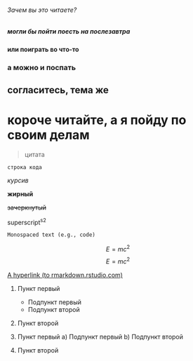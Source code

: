 ###### Зачем вы это читаете? ######
##### могли бы пойти поесть на послезавтра #####
#### или поиграть во что-то ####
### а можно и поспать ###
## согласитесь, тема же ##
# короче читайте, а я пойду по своим делам #
> цитата

`строка кода`

*курсив*

**жирный**

~~зачеркнутый~~

superscript<sup>s2</sup>

``Monospaced text (e.g., code)``

$$ E=mc^2 $$
$$ E=mc^2 $$

[A hyperlink (to rmarkdown.rstudio.com)](http://rmarkdown.rstudio.com/)

1. Пункт первый
    - Подпункт первый
    - Подпункт второй
2. Пункт второй

1. Пункт первый
   a) Подпункт первый
   b) Подпункт второй
2. Пункт второй
